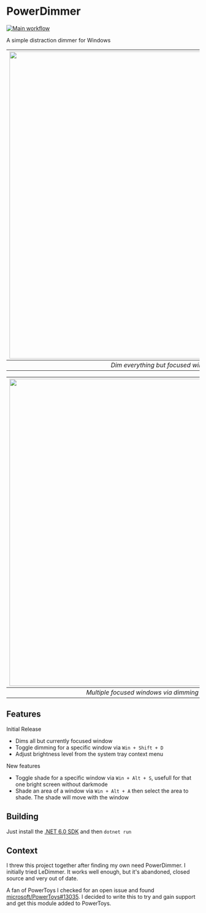 # PowerDimmer

[![Main workflow](https://github.com/shayne/PowerDimmer/actions/workflows/workflow.yml/badge.svg)](https://github.com/shayne/PowerDimmer/releases/tag/main)

A simple distraction dimmer for Windows

| [<img src="https://user-images.githubusercontent.com/79330/147771591-853256ae-f4f1-42d3-8c68-ea467febeb58.png" width="800" />](https://user-images.githubusercontent.com/79330/147771591-853256ae-f4f1-42d3-8c68-ea467febeb58.png) |
| :--: |
| *Dim everything but focused window* |

| [<img src="https://user-images.githubusercontent.com/79330/147770555-5efe9efc-88e1-438e-a559-47b5f495976b.png" width="800" />](https://user-images.githubusercontent.com/79330/147770555-5efe9efc-88e1-438e-a559-47b5f495976b.png) |
| :--: |
| *Multiple focused windows via dimming toggle hotkey* |

## Features

Initial Release

* Dims all but currently focused window
* Toggle dimming for a specific window via `Win + Shift + D`
* Adjust brightness level from the system tray context menu

New features
* Toggle shade for a specific window via `Win + Alt + S`, usefull for that one bright screen without darkmode
* Shade an area of a window via `Win + Alt + A` then select the area to shade. The shade will move with the window

## Building

Just install the [.NET 6.0 SDK](https://dotnet.microsoft.com/en-us/download) and then `dotnet run` 

## Context

I threw this project together after finding my own need PowerDimmer. I initially tried LeDimmer. It works well enough, but it's abandoned, closed source and very out of date.

A fan of PowerToys I checked for an open issue and found [microsoft/PowerToys#13035](https://github.com/microsoft/PowerToys/issues/13035). I decided to write this to try and gain support and get this module added to PowerToys.